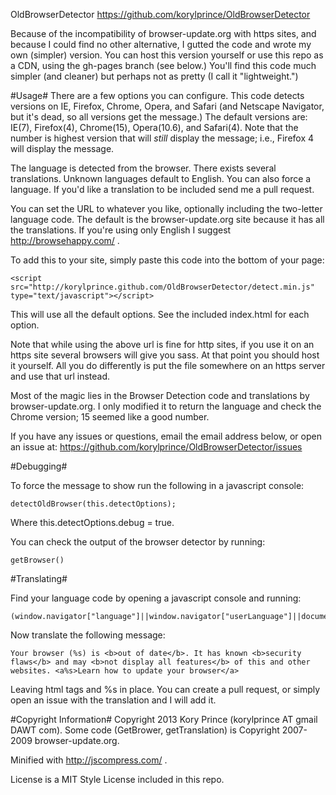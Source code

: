 OldBrowserDetector
https://github.com/korylprince/OldBrowserDetector

Because of the incompatibility of browser-update.org with https sites, and because I could find no other alternative, I gutted the code and wrote my own (simpler) version. You can host this version yourself or use this repo as a CDN, using the gh-pages branch (see below.) You'll find this code much simpler (and cleaner) but perhaps not as pretty (I call it "lightweight.")

#Usage#
There are a few options you can configure. This code detects versions on IE, Firefox, Chrome, Opera, and Safari (and Netscape Navigator, but it's dead, so all versions get the message.) The default versions are: IE(7), Firefox(4), Chrome(15), Opera(10.6), and Safari(4). Note that the number is highest version that will *still* display the message; i.e., Firefox 4 will display the message.

The language is detected from the browser. There exists several translations. Unknown languages default to English. You can also force a language. If you'd like a translation to be included send me a pull request.

You can set the URL to whatever you like, optionally including the two-letter language code. The default is the browser-update.org site because it has all the translations. If you're using only English I suggest http://browsehappy.com/ .

To add this to your site, simply paste this code into the bottom of your page:

    <script src="http://korylprince.github.com/OldBrowserDetector/detect.min.js" type="text/javascript"></script>

This will use all the default options. See the included index.html for each option.

Note that while using the above url is fine for http sites, if you use it on an https site several browsers will give you sass. At that point you should host it yourself. All you do differently is put the file somewhere on an https server and use that url instead.

Most of the magic lies in the Browser Detection code and translations by browser-update.org. I only modified it to return the language and check the Chrome version; 15 seemed like a good number.

If you have any issues or questions, email the email address below, or open an issue at: https://github.com/korylprince/OldBrowserDetector/issues

#Debugging#

To force the message to show run the following in a javascript console:

    detectOldBrowser(this.detectOptions);

Where this.detectOptions.debug = true.

You can check the output of the browser detector by running:

    getBrowser()

#Translating#

Find your language code by opening a javascript console and running:

    (window.navigator["language"]||window.navigator["userLanguage"]||document.documentElement.getAttribute("lang")||"en").substring(0,2)

Now translate the following message:

    Your browser (%s) is <b>out of date</b>. It has known <b>security flaws</b> and may <b>not display all features</b> of this and other websites. <a%s>Learn how to update your browser</a>

Leaving html tags and %s in place. You can create a pull request, or simply open an issue with the translation and I will add it.

#Copyright Information#
Copyright 2013 Kory Prince (korylprince AT gmail DAWT com). Some code (GetBrower, getTranslation) is Copyright 2007-2009 browser-update.org.

Minified with http://jscompress.com/ .

License is a MIT Style License included in this repo.
